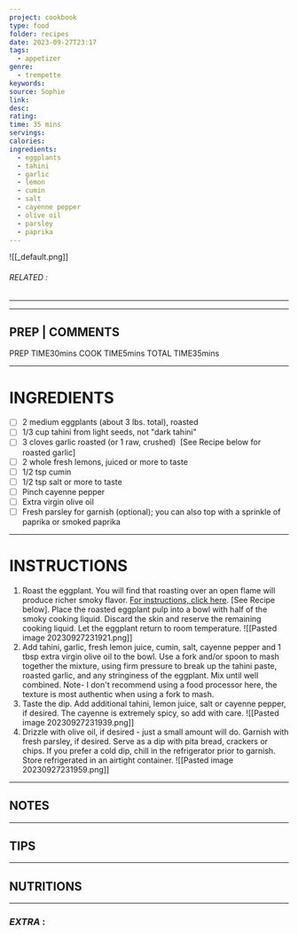 ```yaml
---
project: cookbook
type: food
folder: recipes
date: 2023-09-27T23:17
tags:
  - appetizer
genre:
  - trempette
keywords: 
source: Sophie
link: 
desc: 
rating: 
time: 35 mins
servings: 
calories: 
ingredients:
  - eggplants
  - tahini
  - garlic
  - lemon
  - cumin
  - salt
  - cayenne pepper
  - olive oil
  - parsley
  - paprika
---
```


![[_default.png]]
###### *RELATED* : 
---


---
## PREP | COMMENTS

PREP TIME30mins
COOK TIME5mins
TOTAL TIME35mins

---
# INGREDIENTS

- [ ] 2 medium eggplants (about 3 lbs. total), roasted
- [ ] 1/3 cup tahini from light seeds, not "dark tahini"
- [ ] 3 cloves garlic roasted (or 1 raw, crushed)  [See Recipe below for roasted garlic]
- [ ] 2 whole fresh lemons, juiced or more to taste
- [ ] 1/2 tsp cumin
- [ ] 1/2 tsp salt or more to taste
- [ ] Pinch cayenne pepper
- [ ] Extra virgin olive oil
- [ ] Fresh parsley for garnish (optional); you can also top with a sprinkle of paprika or smoked paprika

---
# INSTRUCTIONS

1. Roast the eggplant. You will find that roasting over an open flame will produce richer smoky flavor. [For instructions, click here](https://toriavey.com/how-to/how-to-roast-eggplant/). [See Recipe below]. Place the roasted eggplant pulp into a bowl with half of the smoky cooking liquid. Discard the skin and reserve the remaining cooking liquid. Let the eggplant return to room temperature.
![[Pasted image 20230927231921.png]]
2. Add tahini, garlic, fresh lemon juice, cumin, salt, cayenne pepper and 1 tbsp extra virgin olive oil to the bowl. Use a fork and/or spoon to mash together the mixture, using firm pressure to break up the tahini paste, roasted garlic, and any stringiness of the eggplant. Mix until well combined. Note- I don't recommend using a food processor here, the texture is most authentic when using a fork to mash.
3. Taste the dip. Add additional tahini, lemon juice, salt or cayenne pepper, if desired. The cayenne is extremely spicy, so add with care.
![[Pasted image 20230927231939.png]]
4. Drizzle with olive oil, if desired - just a small amount will do. Garnish with fresh parsley, if desired. Serve as a dip with pita bread, crackers or chips. If you prefer a cold dip, chill in the refrigerator prior to garnish. Store refrigerated in an airtight container.
![[Pasted image 20230927231959.png]]

---
## NOTES



---
## TIPS



---
## NUTRITIONS



---
### *EXTRA* :



